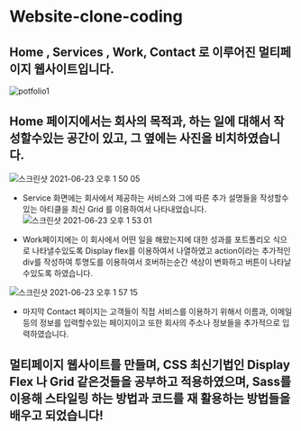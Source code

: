 # Website-clone-coding

<h2>Home , Services , Work, Contact 로 이루어진 멀티페이지 웹사이트입니다.</h2>

![potfolio1](https://user-images.githubusercontent.com/73012145/123038784-03109500-d42c-11eb-80f1-8819538f0036.png)


<h2> Home 페이지에서는 회사의 목적과, 하는 일에 대해서 작성할수있는 공간이 있고, 그 옆에는 사진을 비치하였습니다.</h2>

![스크린샷 2021-06-23 오후 1 50 05](https://user-images.githubusercontent.com/73012145/123037656-f723d380-d429-11eb-9bbb-bfce186104a9.png)

* Service 화면에는 회사에서 제공하는 서비스와 그에 따른 추가 설명들을 작성할수있는 아티클을 최신 Grid 를 이용하여서 나타내었습니다.![스크린샷 2021-06-23 오후 1 53 01](https://user-images.githubusercontent.com/73012145/123037860-600b4b80-d42a-11eb-9a73-da3f8a5c7480.png)

* Work페이지에는 이 회사에서 어떤 일을 해왔는지에 대한 성과를 포트폴리오 식으로 나타낼수있도록 Display flex를 이용하여서 나열하였고 action이라는 추가적인 div를 작성하여 투명도를 이용하여서 호버하는순간 색상이 변화하고 버튼이 나타날수있도록 하였습니다.

![스크린샷 2021-06-23 오후 1 57 15](https://user-images.githubusercontent.com/73012145/123038245-fe97ac80-d42a-11eb-94ed-25a4731f523e.png)

* 마지막 Contact 페이지는 고객들이 직접 서비스를 이용하기 위해서 이름과, 이메일 등의 정보를 입력할수있는 페이지이고 또한 회사의 주소나 정보들을 추가적으로 입력하였습니다.

<h2> 멀티페이지 웹사이트를 만들며, CSS 최신기법인 Display Flex 나 Grid 같은것들을 공부하고 적용하였으며, Sass를 이용해 스타일링 하는 방법과 코드를 재 활용하는 방법들을 배우고 되었습니다!</h2>
